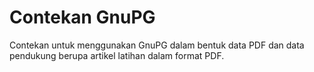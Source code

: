 # Contekan GnuPG
Contekan untuk menggunakan GnuPG dalam bentuk data PDF dan data pendukung berupa artikel latihan dalam format PDF.
